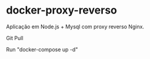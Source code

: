 # docker-proxy-reverso
Aplicação em Node.js + Mysql com proxy reverso Nginx. 

Git Pull

Run "docker-compose up -d"

